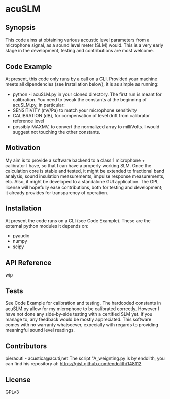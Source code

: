 # acuSLM

## Synopsis

This code aims at obtaining various acoustic level parameters from a microphone signal, as a sound level meter (SLM) would.  This is a very early stage in the development, testing and contributions are most welcome.

## Code Example

At present, this code only runs by a call on a CLI. Provided your machine meets all dipendencies (see Installation below), it is as simple as running:
- python -i acuSLM.py
in your cloned directory.
The first run is meant for calibration.  You need to tweak the constants at the beginning of acuSLM.py, in particular:
- SENSITIVITY (mV/Pa) to match your microphone sensitivity
- CALIBRATION (dB), for compensation of level drift from calibrator reference level
- possibly MAXMV, to convert the normalized array to milliVolts.
I would suggest not touching the other constants.

## Motivation

My aim is to provide a software backend to a class 1 microphone + calibrator I have, so that I can have a properly working SLM.  Once the calculation core is stable and tested, it might be extended to fractional band analysis, sound insulation measurements, impulse response measurements, etc.  Also, it might be developed to a standalone GUI application.
The GPL license will hopefully ease contributions, both for testing and development; it already provides for transparency of operation.

## Installation

At present the code runs on a CLI (see Code Example).  These are the external python modules it depends on:
- pyaudio
- numpy
- scipy

## API Reference

wip

## Tests

See Code Example for calibration and testing.  The hardcoded constants in acuSLM.py allow for my microphone to be calibrated correctly.  However I have not done any side-by-side testing with a certified SLM yet. If you manage to, any feedback would be  mostly appreciated.
This software comes with no warranty whatsoever, expecially with regards to providing meaningful sound level readings.

## Contributors

pieracuti - acustica@acuti,net
The script "A_weignting.py is by endolith, you can find his repository at: https://gist.github.com/endolith/148112

## License

GPLv3